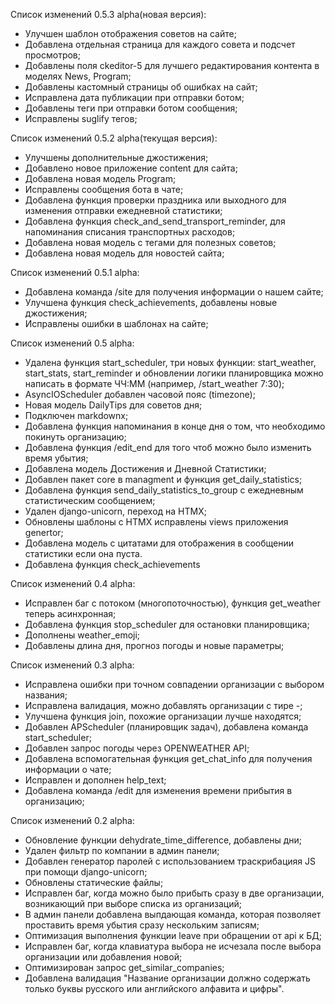 Список изменений 0.5.3 alpha(новая версия):
- Улучшен шаблон отображения советов на сайте;
- Добавлена отдельная страница для каждого совета и подсчет просмотров;
- Добавлены поля ckeditor-5 для лучшего редактирования контента в моделях News, Program;
- Добавлены кастомный страницы об ошибках на сайт;
- Исправлена дата публикации при отправки ботом;
- Добавлены теги при отправки ботом сообщения;
- Исправлены suglify тегов;

Список изменений 0.5.2 alpha(текущая версия):
- Улучшены дополнительные джостижения;
- Добавлено новое приложение content для сайта;
- Добавлена новая модель Program;
- Исправлены сообщения бота в чате;
- Добавлена функция проверки праздника или выходного для изменения отправки ежедневной статистики; 
- Добавлена функция check_and_send_transport_reminder, для напоминания списания транспортных расходов;
- Добавлена новая модель с тегами для полезных советов;
- Добавлена новая модель для новостей сайта;

Список изменений 0.5.1 alpha:
- Добавлена команда /site для получения информации о нашем сайте;
- Улучшена функция check_achievements, добавлены новые джостижения;
- Исправлены ошибки в шаблонах на сайте;


Список изменений 0.5 alpha:
- Удалена функция start_scheduler, три новых функции:
start_weather, start_stats, start_reminder и обновлении логики планировщика
можно написать в формате ЧЧ:ММ (например, /start_weather 7:30);
- AsyncIOScheduler добавлен часовой пояс (timezone);
- Новая модель DailyTips для советов дня;
- Подключен markdownx;
- Добавлена функция напоминания в конце дня о том, что необходимо покинуть организацию;
- Добавлена функция /edit_end для того чтоб можно было изменить время убытия;
- Добавлена модель Достижения и Дневной Статистики; 
- Добавлен пакет core в managment и функция get_daily_statistics;
- Добавлена функция send_daily_statistics_to_group с ежедневным статистическим сообщением;
- Удален django-unicorn, переход на HTMX;
-  Обновлены шаблоны с HTMX исправлены views приложения genertor;
- Добавлена модель с цитатами для отображения в сообщении статистики если она пуста.
- Добавлена функция check_achievements


Список изменений 0.4 alpha:
- Исправлен баг с потоком (многопоточностью), функция get_weather теперь асинхронная;
- Добавлена функция stop_scheduler для остановки планировщика;
- Дополнены weather_emoji;
- Добавлены длина дня, прогноз погоды и новые параметры;

Список изменений 0.3 alpha:
- Исправлена ошибки при точном совпадении организации с выбором названия;
- Исправлена валидация, можно добавлять организации с  тире -;
- Улучшена функция join, похожие организации лучше находятся;
- Добавлен APScheduler (планировщик задач), добавлена команда start_scheduler;
- Добавлен запрос погоды через OPENWEATHER API;
- Добавлена вспомогательная функция get_chat_info для получения информации о чате;
- Исправлен и дополнен help_text;
- Добавлена команда /edit для изменения времени прибытия в организацию;

Список изменений 0.2 alpha:
- Обновление функции dehydrate_time_difference, добавлены дни;
- Удален фильтр по компании в админ панели;
- Добавлен генератор паролей с использованием траскрибацияя JS при помощи django-unicorn;
- Обновлены статические файлы;
- Исправлен баг, когда можно было прибыть сразу в две организации, возникающий при выборе списка из организаций;
- В админ панели добавлена выпдающая команда, которая позволяет проставить время убытия сразу нескольким записям;
- Оптимизация выполнения функции leave при обращении от api к БД;
- Исправлен баг, когда клавиатура выбора не исчезала после выбора организации или добавления новой;
- Оптимизирован запрос get_similar_companies;
- Добавлена валидация "Название организации должно содержать только буквы русского или английского алфавита и цифры".